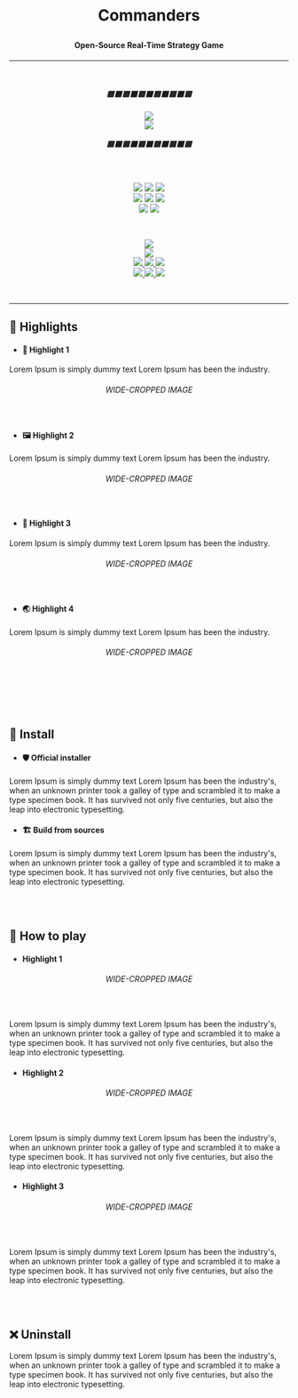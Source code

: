﻿<h1><p align="center">Commanders</p></h1>

<h4><p align="center"><b>Open-Source Real-Time Strategy Game</b></p></h4>

<hr/>
<br/>

<h5 align="center">
    <b>🟨⬛🟨⬛🟨⬛🟨⬛🟨⬛🟨</b> 
    <br/><br/>
    <img src="https://img.shields.io/badge/-UNDER%20CONSTRUCTION-yellow?style=for-the-badge" />
    <br/>
    <img src="https://img.shields.io/badge/-Yes,%20working%20on%20it,%20even%20if%20no%20commits-gray?style=flat-square" /> 
    <br/><br/>
    <b>🟨⬛🟨⬛🟨⬛🟨⬛🟨⬛🟨</b>
</h5>

<br/>

<p align="center">
    <img src="https://img.shields.io/badge/-Targeting-gray" />
    <img src="https://img.shields.io/badge/-Windows-white?logo=windows-11&logoColor=0078D4" />
    <img src="https://img.shields.io/badge/-Linux-white?logo=linux&logoColor=806412" />
    <br/>
    <img src="https://img.shields.io/badge/-Made%20with-gray" />
    <img src="https://img.shields.io/badge/-Unity%20Engine-white?logo=unity&logoColor=black" />
    <img src="https://img.shields.io/badge/-C%23-white?logo=dotnet&logoColor=512BD4" />
    <br/>
    <img src="https://img.shields.io/badge/%C2%A92022-Galacticai-white?link=https://github.com/Galacticai" /> 
    <img src="https://img.shields.io/github/license/Galacticai/Commanders?label=&color=white&logo=gnu&logoColor=A42E2B">
</p> 

<br/>

<p align="center">
    <a href="https://www.codacy.com/gh/Galacticai/Commanders/dashboard" >
        <img src="https://img.shields.io/codacy/grade/5c46c2f9d1aa42118fd39fca9a3ce381?logo=codacy&label=Codacity%20rating"> 
    </a>
    <br/>
    <a href="https://github.com/Galacticai/Commanders/contributors">
        <img src="https://img.shields.io/github/contributors/Galacticai/Commanders?label=Contributors&logo=github" /> 
    </a>
    <br/>
    <a href="https://github.com/Galacticai/Commanders/issues">
        <img src="https://img.shields.io/badge/-Issues-4F4F4F?logo=github" /> 
        <img src="https://img.shields.io/github/issues/Galacticai/Commanders?label=&color=white" />
        <img src="https://img.shields.io/github/issues-closed/Galacticai/Commanders?label=&color=white" />
    </a>
    <br/>
    <a href="https://github.com/Galacticai/Commanders/commits">
        <img src="https://img.shields.io/badge/-Commits-4F4F4F?logo=github" />
        <img src="https://img.shields.io/github/last-commit/Galacticai/Commanders?label=&color=white" />
        <img src="https://img.shields.io/github/commit-activity/m/Galacticai/Commanders?label=&color=white" />
    </a>
</p> 

<br/>
<hr/>


## 🌟 Highlights

  - #### 🎨 Highlight 1
Lorem Ipsum is simply dummy text  Lorem Ipsum has been the industry.

###### <p align="center">WIDE-CROPPED IMAGE</p><br/>


  - #### 🖼 Highlight 2
Lorem Ipsum is simply dummy text  Lorem Ipsum has been the industry.

###### <p align="center">WIDE-CROPPED IMAGE</p><br/>


  - #### 👑 Highlight 3
Lorem Ipsum is simply dummy text  Lorem Ipsum has been the industry.

###### <p align="center">WIDE-CROPPED IMAGE</p><br/>


  - #### 🌏 Highlight 4
Lorem Ipsum is simply dummy text  Lorem Ipsum has been the industry.

###### <p align="center">WIDE-CROPPED IMAGE</p><br/>


<br/>
<br/>

## 🚀 Install

  - #### 🛡 Official installer
Lorem Ipsum is simply dummy text  Lorem Ipsum has been the industry's, when an unknown printer took a galley of type and scrambled it to make a type specimen book. It has survived not only five centuries, but also the leap into electronic typesetting.

  - #### 🏗 Build from sources
Lorem Ipsum is simply dummy text  Lorem Ipsum has been the industry's, when an unknown printer took a galley of type and scrambled it to make a type specimen book. It has survived not only five centuries, but also the leap into electronic typesetting.


<br/>
<br/>

## 🦾 How to play

  - #### Highlight 1
###### <p align="center">WIDE-CROPPED IMAGE</p><br/>

Lorem Ipsum is simply dummy text  Lorem Ipsum has been the industry's, when an unknown printer took a galley of type and scrambled it to make a type specimen book. It has survived not only five centuries, but also the leap into electronic typesetting.


  - #### Highlight 2
###### <p align="center">WIDE-CROPPED IMAGE</p><br/>

Lorem Ipsum is simply dummy text  Lorem Ipsum has been the industry's, when an unknown printer took a galley of type and scrambled it to make a type specimen book. It has survived not only five centuries, but also the leap into electronic typesetting.


  - #### Highlight 3
###### <p align="center">WIDE-CROPPED IMAGE</p><br/>

Lorem Ipsum is simply dummy text  Lorem Ipsum has been the industry's, when an unknown printer took a galley of type and scrambled it to make a type specimen book. It has survived not only five centuries, but also the leap into electronic typesetting.


<br/>
<br/>

## ❌ Uninstall
Lorem Ipsum is simply dummy text  Lorem Ipsum has been the industry's, when an unknown printer took a galley of type and scrambled it to make a type specimen book. It has survived not only five centuries, but also the leap into electronic typesetting.

<br/>
<br/>
